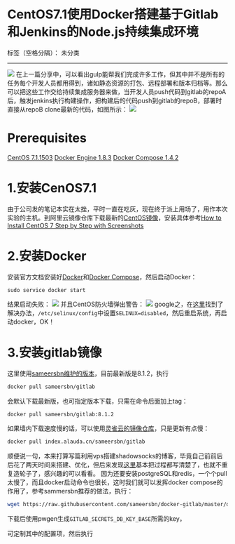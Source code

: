 # CentOS7.1使用Docker搭建基于Gitlab和Jenkins的Node.js持续集成环境

标签（空格分隔）： 未分类

---
![](http://7tsyut.com1.z0.glb.clouddn.com/1b19931164e4185f26aa8013a1c483ae.png)
在上一篇分享中，可以看出gulp能帮我们完成许多工作，但其中并不是所有的任务每个开发人员都用得到，诸如静态资源的打包、远程部署和版本归档等。那么可以把这些工作交给持续集成服务器来做，当开发人员push代码到gitlab的repoA后，触发jenkins执行构建操作，把构建后的代码push到gitlab的repoB，部署时直接从repoB clone最新的代码，如图所示：
![](http://7tsyut.com1.z0.glb.clouddn.com/ci_1.png)

# Prerequisites
[CentOS 7.1.1503](https://www.centos.org/)
[Docker Engine 1.8.3](https://www.docker.com/)
[Docker Compose 1.4.2](https://www.docker.com/)

# 1.安装CenOS7.1
由于公司发的笔记本实在太挫，平时一直在吃灰，现在终于派上用场了，用作本次实验的主机。到阿里云镜像仓库下载最新的[CentOS镜像](http://mirrors.aliyun.com/centos/7.1.1503/isos/x86_64/)，安装具体参考[How to Install CentOS 7 Step by Step with Screenshots](http://linoxide.com/how-tos/centos-7-step-by-step-screenshots/)

# 2.安装Docker
安装官方文档安装好[Docker](http://docs.docker.com/installation/centos/)和[Docker Compose](http://docs.docker.com/compose/install/)，然后启动Docker：
``` shell
sudo service docker start
```
结果启动失败：
![](http://7tsyut.com1.z0.glb.clouddn.com/fail.png)
并且CentOS防火墙弹出警告：
![](http://7tsyut.com1.z0.glb.clouddn.com/selinux.png)
google之，在[这里](https://github.com/docker/docker/issues/15498)找到了解决办法，`/etc/selinux/config`中设置`SELINUX=disabled`，然后重启系统，再启动docker，OK！

# 3.安装gitlab镜像
这里使用[sameersbn维护的版本](https://hub.docker.com/r/sameersbn/gitlab/)，目前最新版是8.1.2，执行
``` bash
docker pull sameersbn/gitlab
```
会默认下载最新版，也可指定版本下载，只需在命令后面加上tag：
``` bash
docker pull sameersbn/gitlab:8.1.2
```
如果墙内下载速度慢的话，可以使用[灵雀云的镜像仓库](https://hub.alauda.cn/)，只是更新有点慢：
``` bash
docker pull index.alauda.cn/sameersbn/gitlab
```
顺便说一句，本来打算写篇利用vps搭建shadowsocks的博客，毕竟自己前前后后花了两天时间来搭建、优化，但后来发现[这里](http://wuchong.me/blog/2015/02/02/shadowsocks-install-and-optimize/)基本把过程都写清楚了，也就不重复造轮子了，感兴趣的可以看看。
因为还要安装postgreSQL和redis，一个个pull太慢了，而且docker启动命令也很长，这时我们就可以发挥docker compose的作用了，参考sammersbn推荐的做法，执行：
``` bash
wget https://raw.githubusercontent.com/sameersbn/docker-gitlab/master/docker-compose.yml
```
下载后使用pwgen生成`GITLAB_SECRETS_DB_KEY_BASE`所需的key，

可定制其中的配置项，然后执行
``` bash

```
